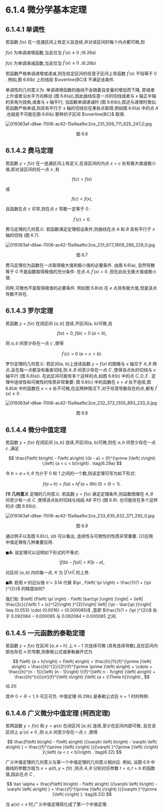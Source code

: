 # 6.1.4 微分学基本定理

## 6.1.4.1 单调性

若函数 $f\left( x\right)$ 在一连通区间上有定义且连续,并对该区间的每个内点都可微,则

$f\left( x\right)$ 为单调递增函数,当且仅当 ${f}^{\prime }\left( x\right)  \geq  0$ ;(6.26a)

$f\left( x\right)$ 为单调递减函数,当且仅当 ${f}^{\prime }\left( x\right)  \leq  0$ .(6.26b)

若函数严格单调递增或递减,则在给定区间的任意子区间上导函数 ${f}^{\prime }\left( x\right)$ 不恒等于 0 . 例如,图 6.6(b) 上的线段 $\overline{BC}$ 不满足该条件.

单调性的几何意义为: 单调递增函数的曲线不会随着自变量的增加而下降, 即或者上升或者沿水平方向移动 (图 6.6(a)),因此曲线任意一点的切线或者与 $x$ 轴正半轴的夹角为锐角,或者与 $x$ 轴平行; 当函数单调递减时 (图 6.6(b)),叙述与递增时类似. 若函数严格单调,则具有平行于 $x$ 轴的切线仅在某些点取得,例如图 6.6(a) 中的点 $A$ ,也就是不可能在图 6.6(b) 那样的子区间 $\overline{BC}$ 取得.

![019363af-d8ae-7006-ac42-15a9aafbc2ce_231_509_711_625_247_0.jpg](/images/019363af-d8ae-7006-ac42-15a9aafbc2ce_231_509_711_625_247_0.jpg)

<center>图 6.6</center>

## 6.1.4.2 费马定理

若函数 $y = f\left( x\right)$ 在一连通区间上有定义,在该区间的内点 $x = c$ 处有极大值或极小值,即对该区间的任一点 $x$ ,有

$$
f\left( c\right)  > f\left( x\right)  \tag{6.27a}
$$

或

$$
f\left( c\right)  < f\left( x\right) , \tag{6.27b}
$$

且函数在点 $c$ 可导,则在点 $c$ 导数一定等于 0 :

$$
{f}^{\prime }\left( c\right)  = 0. \tag{6.27c}
$$

费马定理的几何意义: 若函数满足定理假设条件,则曲线在点 $A$ 和 $B$ 具有平行于 $x$ 轴的切线 (图 6.7).

![019363af-d8ae-7006-ac42-15a9aafbc2ce_231_677_1609_289_229_0.jpg](/images/019363af-d8ae-7006-ac42-15a9aafbc2ce_231_677_1609_289_229_0.jpg)

<center>图 6.7</center>

费马定理仅为函数在一点取得极大值和极小值的必要条件. 由图 6.6(a), 显然导数等于 0 不是函数取得极值的充分条件: 在点 $A,{f}^{\prime }\left( x\right)  = 0$ ,但在此处无极大值或极小值.

同样,可微也不是取得极值的必要条件. 例如图 6.8(d) 在 $e$ 点具有极大值,但是该点导数不存在.

## 6.1.4.3 罗尔定理

若函数 $y = f\left( x\right)$ 在闭区间 $\left\lbrack  {a, b}\right\rbrack$ 连续,开区间(a, b)可微,且

$$
f\left( a\right)  = 0,\;f\left( b\right)  = 0\;\left( {a < b}\right) , \tag{6.28a}
$$

则 $a, b$ 间至少存在一点 $c$ ,使得

$$
{f}^{\prime }\left( c\right)  = 0\;\left( {a < c < b}\right) . \tag{6.28b}
$$

罗尔定理的几何意义: 若区间(a, b)上连续函数 $y = f\left( x\right)$ 的图像与 $x$ 轴交于 $A, B$ 两点,且在每一点都没有垂直切线,则 $A, B$ 间至少存在一点 $C$ ,使得该点处的切线与 $x$ 轴平行 (图 6.8(a)). 在此区间可能有多个这样的点,如图 6.8(b) 中的点 $C, D, E$ . 定理中连续性和可微性的性质非常重要: 图 6.8(c) 中的函数在 $x = d$ 处不连续,图 6.8(d) 中的函数在 $x = e$ 处不可微,在这两种情况下,对于任意导数存在的点,都有 ${f}^{\prime }\left( x\right)  \neq  0$ .

![019363af-d8ae-7006-ac42-15a9aafbc2ce_232_372_1305_893_233_0.jpg](/images/019363af-d8ae-7006-ac42-15a9aafbc2ce_232_372_1305_893_233_0.jpg)

<center>图 6.8</center>

## 6.1.4.4 微分中值定理

若函数 $y = f\left( x\right)$ 在闭区间 $\left\lbrack  {a, b}\right\rbrack$ 连续,开区间(a, b)可微,则在 $a, b$ 间至少存在一点 $c$ ,满足

$$
\frac{f\left( b\right)  - f\left( a\right) }{b - a} = {f}^{\prime }\left( c\right) \;\left( {a < c < b}\right) . \tag{6.29a}
$$

令 $b = a + h,\theta$ 为介于 0 和 1 之间的一个数,则该定理可写为如下形式:

$$
f\left( {a + h}\right)  = f\left( a\right)  + h{f}^{\prime }\left( {a + {\Theta h}}\right) \;\left( {0 < \Theta  < 1}\right) . \tag{6.29b}
$$

**(1) 几何意义** 定理的几何意义: 若函数 $y = f\left( x\right)$ 满足定理条件,则函数图像在 $A, B$ 间至少有一点 $C$ ,使得该点处的切线与线段 ${AB}$ 平行 (图 6.9). 也可能存在多个这样的点 (图 6.8(b)).

![019363af-d8ae-7006-ac42-15a9aafbc2ce_233_635_632_371_292_0.jpg](/images/019363af-d8ae-7006-ac42-15a9aafbc2ce_233_635_632_371_292_0.jpg)

<center>图 6.9</center>

通过例子以及图 6.8(c), (d) 可以看出, 连续性与可微性的性质非常重要. (2)应用 中值定理有几种重要应用.

$\blacksquare \mathbf{A}$: 该定理可以证明如下形式的不等式:

$$
\left| {f\left( b\right)  - f\left( a\right) }\right|  < K\left| {b - a}\right| , \tag{6.30}
$$

对区间 $\left\lbrack  {a, b}\right\rbrack$ 内的每一点, $K$ 为 $\left| {{f}^{\prime }\left( x\right) }\right|$ 的上界.

$\blacksquare \mathbf{B}$: 若用 $\pi$ 的近似值 $\bar{\pi } = {3.14}$ 代替 $\pi , f\left( \pi \right)  = \frac{1}{1 + {\pi }^{2}}$ 的精度如何?

我们有: $\left| {f\left( \pi \right)  - f\left( \bar{\pi }\right) }\right|  = \left| \frac{2c}{{\left( 1 + {c}^{2}\right) }^{2}}\right| \left| {\pi  - \bar{\pi }}\right|  \leq  {0.053} \cdot  {0.0016} = {0.000085}$ ,意即 $\frac{1}{1 + {\pi }^{2}}$ 处于 ${0.092084} - {0.000085}$ 与 ${0.092084} + {0.000085}$ 之间.

## 6.1.4.5 一元函数的泰勒定理

若函数 $y = f\left( x\right)$ 在区间 $\left\lbrack  {a, a + h}\right\rbrack$ 上 $n - 1$ 次连续可微 (具有连续导数),且在区间内部也存在 $n$ 阶导数,则泰勒公式或泰勒展开式为

$$
f\left( {a + h}\right)  = f\left( a\right)  + \frac{h}{1!}{f}^{\prime }\left( a\right)  + \frac{{h}^{2}}{2!}{f}^{\prime \prime }\left( a\right)  + \cdots  + \frac{{h}^{n - 1}}{\left( {n - 1}\right) !}{f}^{\left( n - 1\right) }\left( a\right)  + \frac{{h}^{n}}{n!}{f}^{\left( n\right) }\left( {a + {\Theta h}}\right) ,
$$

(6.31)

其中 $0 < \Theta  < 1, h$ 可正可负. 中值定理 (6.29b) 是泰勒公式在 $n = 1$ 时的特例.

## 6.1.4.6 广义微分中值定理 (柯西定理)

若两函数 $y = f\left( x\right)$ 和 $y = \varphi \left( x\right)$ 在闭区间 $\left\lbrack  {a, b}\right\rbrack$ 连续,至少在区间内部可微, 且在该区间上 ${\varphi }^{\prime }\left( x\right)  \neq  0$ ,则 $a, b$ 间至少存在一点 $c$ ,使得

$$
\frac{f\left( b\right)  - f\left( a\right) }{\varphi \left( b\right)  - \varphi \left( a\right) } = \frac{{f}^{\prime }\left( c\right) }{{\varphi }^{\prime }\left( c\right) }\;\left( {a < c < b}\right) . \tag{6.32}
$$

广义中值定理的几何意义与第一个中值定理的几何意义相对应. 例如, 设图 6.9 中曲线的参数方程为 $x = \varphi \left( t\right) , y = f\left( t\right)$ ,则点 $A, B$ 分别对应参数 $t = a, t = b$ 的函数值,因此在点 $C$ ,

$$
\tan \alpha  = \frac{f\left( b\right)  - f\left( a\right) }{\varphi \left( b\right)  - \varphi \left( a\right) } = \frac{{f}^{\prime }\left( c\right) }{{\varphi }^{\prime }\left( c\right) }. \tag{6.33}
$$

当 $\varphi \left( x\right)  = x$ 时,广义中值定理简化成了第一个中值定理.
